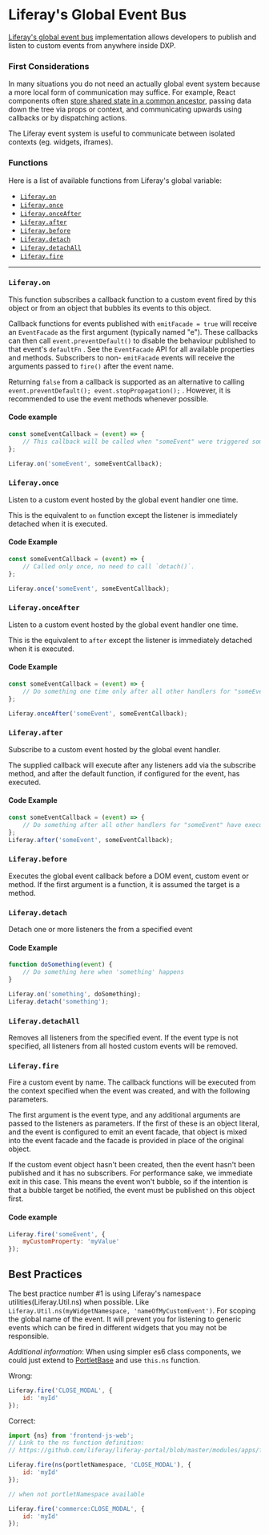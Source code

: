 # Liferay's Global Event Bus

[Liferay's global event bus](https://github.com/liferay/yui3/blob/master/src/event-custom/js/event-target.js#L120) implementation allows developers to publish and listen to custom events from anywhere inside DXP.

### First Considerations

In many situations you do not need an actually global event system because a more local form of communication may suffice. For example, React components often [store shared state in a common ancestor](https://reactjs.org/docs/lifting-state-up.html), passing data down the tree via props or context, and communicating upwards using callbacks or by dispatching actions.

The Liferay event system is useful to communicate between isolated contexts (eg. widgets, iframes).

### Functions

Here is a list of available functions from Liferay's global variable:

-   [`Liferay.on`](#liferay.on)
-   [`Liferay.once`](#liferay.once)
-   [`Liferay.onceAfter`](#liferay.onceafter)
-   [`Liferay.after`](#liferay.after)
-   [`Liferay.before`](#liferay.before)
-   [`Liferay.detach`](#liferay.detach)
-   [`Liferay.detachAll`](#liferay.detachall)
-   [`Liferay.fire`](#liferay.fire)

---

### `Liferay.on`

This function subscribes a callback function to a custom event fired by this object or from an object that bubbles its events to this object.

Callback functions for events published with `emitFacade = true` will receive an `EventFacade` as the first argument (typically named "e"). These callbacks can then call `event.preventDefault()` to disable the behaviour published to that event's `defaultFn` . See the `EventFacade` API for all available properties and methods. Subscribers to non- `emitFacade` events will receive the arguments passed to `fire()` after the event name.

Returning `false` from a callback is supported as an alternative to calling `event.preventDefault(); event.stopPropagation();` . However, it is recommended to use the event methods whenever possible.

#### Code example

```js
const someEventCallback = (event) => {
	// This callback will be called when "someEvent" were triggered somewhere
};

Liferay.on('someEvent', someEventCallback);
```

### `Liferay.once`

Listen to a custom event hosted by the global event handler one time.

This is the equivalent to `on` function except the listener is immediately detached when it is executed.

#### Code Example

```js
const someEventCallback = (event) => {
	// Called only once, no need to call `detach()`.
};

Liferay.once('someEvent', someEventCallback);
```

### `Liferay.onceAfter`

Listen to a custom event hosted by the global event handler one time.

This is the equivalent to `after` except the listener is immediately detached when it is executed.

#### Code Example

```js
const someEventCallback = (event) => {
	// Do something one time only after all other handlers for "someEvent" have executed
};

Liferay.onceAfter('someEvent', someEventCallback);
```

### `Liferay.after`

Subscribe to a custom event hosted by the global event handler.

The supplied callback will execute after any listeners add via the subscribe method, and after the default function, if configured for the event, has executed.

#### Code Example

```js
const someEventCallback = (event) => {
	// Do something after all other handlers for "someEvent" have executed
};
Liferay.after('someEvent', someEventCallback);
```

### `Liferay.before`

Executes the global event callback before a DOM event, custom event or method. If the first argument is a function, it is assumed the target is a method.

### `Liferay.detach`

Detach one or more listeners the from a specified event

#### Code Example

```js
function doSomething(event) {
	// Do something here when 'something' happens
}

Liferay.on('something', doSomething);
Liferay.detach('something');
```

### `Liferay.detachAll`

Removes all listeners from the specified event. If the event type is not specified, all listeners from all hosted custom events will be removed.

### `Liferay.fire`

Fire a custom event by name. The callback functions will be executed from the context specified when the event was created, and with the following parameters.

The first argument is the event type, and any additional arguments are passed to the listeners as parameters. If the first of these is an object literal, and the event is configured to emit an event facade, that object is mixed into the event facade and the facade is provided in place of the original object.

If the custom event object hasn't been created, then the event hasn't been published and it has no subscribers. For performance sake, we immediate exit in this case. This means the event won't bubble, so if the intention is that a bubble target be notified, the event must be published on this object first.

#### Code example

```js
Liferay.fire('someEvent', {
	myCustomProperty: 'myValue'
});
```

## Best Practices

The best practice number #1 is using Liferay's namespace utilities(Liferay.Util.ns) when possible. Like `Liferay.Util.ns(myWidgetNamespace, 'nameOfMyCustomEvent')`. For scoping the global name of the event. It will prevent you for listening to generic events which can be fired in different widgets that you may not be responsible.

_Additional information_: When using simpler es6 class components, we could just extend to [PortletBase](https://github.com/liferay/liferay-portal/blob/master/modules/apps/frontend-js/frontend-js-web/src/main/resources/META-INF/resources/liferay/PortletBase.es.js) and use `this.ns` function.

Wrong:

```js
Liferay.fire('CLOSE_MODAL', {
	id: 'myId'
});
```

Correct:

```js
import {ns} from 'frontend-js-web';
// Link to the ns function definition:
// https://github.com/liferay/liferay-portal/blob/master/modules/apps/frontend-js/frontend-js-web/src/main/resources/META-INF/resources/liferay/util/ns.es.js#L33

Liferay.fire(ns(portletNamespace, 'CLOSE_MODAL'), {
	id: 'myId'
});

// when not portletNamespace available

Liferay.fire('commerce:CLOSE_MODAL', {
	id: 'myId'
});
```
